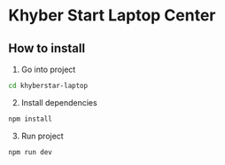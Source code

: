 # Khyber Start Laptop Center

## How to install

1. Go into project

```bash
cd khyberstar-laptop
```

2. Install dependencies

```bash
npm install
```

3. Run project

```bash
npm run dev
```
